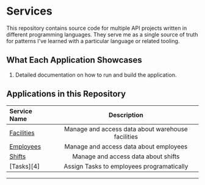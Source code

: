 # Services

This repository contains source code for multiple API projects written in
different programming languages. They serve me as a single source of truth for
patterns I've learned with a particular language or related tooling.

## What Each Application Showcases

1. Detailed documentation on how to run and build the application. 

## Applications in this Repository

| Service Name    |                    Description                    | 
| :-------------- | :-----------------------------------------------: | 
| [Facilities][1] | Manage and access data about warehouse facilities | 
| [Employees][2]  |      Manage and access data about employees       | 
| [Shifts][3]     |        Manage and access data about shifts        | 
| [Tasks][4]     |        Assign Tasks to employees programatically | 

---

[1]: ./Facilities/README.md
[2]: ./Employees/README.md
[3]: ./Shifts/README.md
[3]: ./Tasks/README.md
